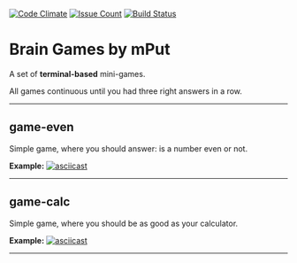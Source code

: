 [![Code Climate](https://codeclimate.com/github/mput/project-lvl1-s128/badges/gpa.svg)](https://codeclimate.com/github/mput/project-lvl1-s128)
[![Issue Count](https://codeclimate.com/github/mput/project-lvl1-s128/badges/issue_count.svg)](https://codeclimate.com/github/mput/project-lvl1-s128)
[![Build Status](https://travis-ci.org/mput/project-lvl1-s128.svg?branch=master)](https://travis-ci.org/mput/project-lvl1-s128)
# Brain Games by mPut

A set of __terminal-based__ mini-games.

All games continuous until you had three right answers in a row.
___

## game-even

Simple game, where you should answer: is a number even or not.

__Example:__
[![asciicast](https://asciinema.org/a/TvjoseJsdfQfFQ35egx8z9vge.png)](https://asciinema.org/a/TvjoseJsdfQfFQ35egx8z9vge)
___

## game-calc

Simple game, where you should be as good as your calculator.

__Example:__
[![asciicast](https://asciinema.org/a/QEhbep1yhQWFptfjEZjJDy1Q2.png)](https://asciinema.org/a/QEhbep1yhQWFptfjEZjJDy1Q2)
___
